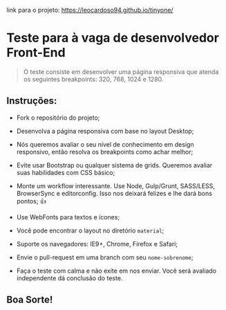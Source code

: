 link para o projeto: https://leocardoso94.github.io/tinyone/

# Teste para à vaga de desenvolvedor Front-End
> O teste consiste em desenvolver uma página responsiva que atenda os seguintes breakpoints: 320, 768, 1024 e 1280.

## Instruções:

* Fork o repositório do projeto;

* Desenvolva a página responsiva com base no layout Desktop;

* Nós queremos avaliar o seu nível de conhecimento em design responsivo, então resolva os breakpoints como achar melhor;

* Evite usar Bootstrap ou qualquer sistema de grids. Queremos avaliar suas habilidades com CSS básico;

* Monte um workflow interessante. Use Node, Gulp/Grunt, SASS/LESS, BrowserSync e editorconfig. Isso nos deixará felizes e lhe dará bons pontos; :+1:

* Use WebFonts para textos e ícones;

* Você pode encontrar o layout no diretório `material`;

* Suporte os navegadores: IE9+, Chrome, Firefox e Safari;

* Envie o pull-request em uma branch com seu `nome-sobrenome`;

* Faça o teste com calma e não exite em nos enviar. Você será avaliado independente dá conclusão do teste.

## Boa Sorte!
